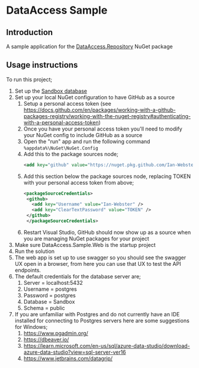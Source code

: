 # DataAccess Sample

## Introduction

A sample application for the [DataAccess.Repository](https://github.com/Ian-Webster/DataAccess/pkgs/nuget/DataAccess.Repository) NuGet package

## Usage instructions

To run this project;
1. Set up the [Sandbox database](https://github.com/Ian-Webster/sandbox/tree/main/sandbox-database) 
2. Set up your local NuGet configuration to have GitHub as a source
    1. Setup a personal access token  (see https://docs.github.com/en/packages/working-with-a-github-packages-registry/working-with-the-nuget-registry#authenticating-with-a-personal-access-token)
    2. Once you have your personal access token you'll need to modify your NuGet config to include GitHub as a source
    3. Open the "run" app and run the following command `%appdata%\NuGet\NuGet.Config`
    4. Add this to the package sources node;
        ```xml
        <add key="github" value="https://nuget.pkg.github.com/Ian-Webster/index.json" />
        ```
    5. Add this section below the package sources node, replacing TOKEN with your personal access token from above;
       ```xml
       <packageSourceCredentials>
        <github>
          <add key="Username" value="Ian-Webster" />
          <add key="ClearTextPassword" value="TOKEN" />
        </github>
        </packageSourceCredentials>  
       ```
    6. Restart Visual Studio, GitHub should now show up as a source when you are managing NuGet packages for your project
3. Make sure DataAccess.Sample.Web is the startup project
4. Run the solution
5. The web app is set up to use swagger so you should see the swagger UX open in a browser, from here you can use that UX to test the API endpoints.
6. The default credentials for the database server are;
	1. Server = localhost:5432
	2. Username = postgres
	3. Password = postgres
	4. Database = Sandbox
	5. Schema = public
7. If you are unfamiliar with Postgres and do not currently have an IDE installed for connecting to Postgres servers here are some suggestions for Windows;
	1.  https://www.pgadmin.org/
	2.  https://dbeaver.io/
	3.  https://learn.microsoft.com/en-us/sql/azure-data-studio/download-azure-data-studio?view=sql-server-ver16
	4.  https://www.jetbrains.com/datagrip/
